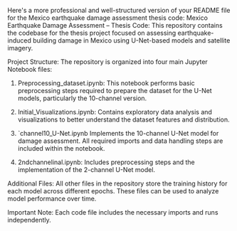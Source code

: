 Here's a more professional and well-structured version of your README file for the Mexico earthquake damage assessment thesis code:
Mexico Earthquake Damage Assessment – Thesis Code:
This repository contains the codebase for the thesis project focused on assessing earthquake-induced building damage in Mexico using U-Net-based models and satellite imagery.

Project Structure:
The repository is organized into four main Jupyter Notebook files:

 1. Preprocessing_dataset.ipynb:
This notebook performs basic preprocessing steps required to prepare the dataset for the U-Net models, particularly the 10-channel version.

 2. Initial_Visualizations.ipynb:
Contains exploratory data analysis and visualizations to better understand the dataset features and distribution.

 3. `channel10_U-Net.ipynb
Implements the 10-channel U-Net model for damage assessment. All required imports and data handling steps are included within the notebook.

 4. 2ndchannelinal.ipynb:
Includes preprocessing steps and the implementation of the 2-channel U-Net model.

Additional Files:
All other files in the repository store the training history for each model across different epochs. These files can be used to analyze model performance over time.

Important Note: Each code file includes the necessary imports and runs independently.


